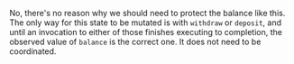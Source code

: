 No, there's no reason why we should need to protect the balance like this. The
only way for this state to be mutated is with `withdraw` or `deposit`, and until
an invocation to either of those finishes executing to completion, the observed
value of `balance` is the correct one. It does not need to be coordinated.
